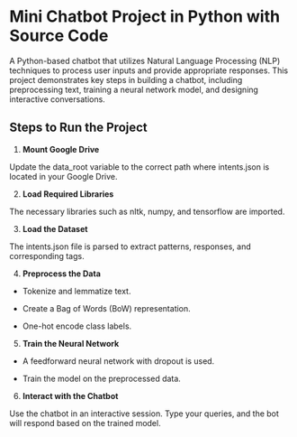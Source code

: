 # Mini Chatbot Project in Python with Source Code
A Python-based chatbot that utilizes Natural Language Processing (NLP) techniques to process user inputs and provide appropriate responses. This project demonstrates key steps in building a chatbot, including preprocessing text, training a neural network model, and designing interactive conversations.

## Steps to Run the Project 

1. **Mount Google Drive**

Update the data_root variable to the correct path where intents.json is located in your Google Drive.

2. **Load Required Libraries**

The necessary libraries such as nltk, numpy, and tensorflow are imported.

3. **Load the Dataset**

The intents.json file is parsed to extract patterns, responses, and corresponding tags.

4. **Preprocess the Data**

- Tokenize and lemmatize text.

- Create a Bag of Words (BoW) representation.

- One-hot encode class labels.

5. **Train the Neural Network**

- A feedforward neural network with dropout is used.

- Train the model on the preprocessed data.

6. **Interact with the Chatbot**

Use the chatbot in an interactive session. Type your queries, and the bot will respond based on the trained model.

